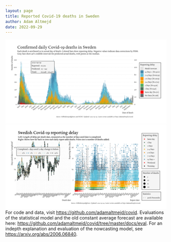 ```yaml
---
layout: page
title: Reported Covid-19 deaths in Sweden
author: Adam Altmejd
date: 2022-09-29
---
```


![Graph of Swedish Covid-19 deaths with reporting delay.](deaths_lag_sweden_2022-09-29.png "Swedish Covid-19 deaths.")
![Graph of Swedish Covid-19 reporting delay in daily deaths.](lag_trend_sweden_2022-09-29.png "Trend in Swedish Covid-19 mortality reporting delay.")
For code and data, visit <https://github.com/adamaltmejd/covid>.
Evaluations of the statistical model and the old constant average forecast are available here: <https://github.com/adamaltmejd/covid/tree/master/docs/eval>.
For an indepth explanation and evaluation of the nowcasting model, see <https://arxiv.org/abs/2006.06840>.
